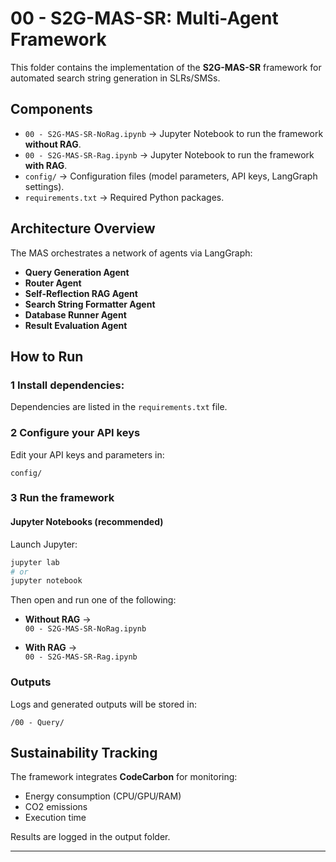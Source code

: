 # 00 - S2G-MAS-SR: Multi-Agent Framework

This folder contains the implementation of the **S2G-MAS-SR** framework for automated search string generation in SLRs/SMSs.

## Components

- `00 - S2G-MAS-SR-NoRag.ipynb` → Jupyter Notebook to run the framework **without RAG**.
- `00 - S2G-MAS-SR-Rag.ipynb` → Jupyter Notebook to run the framework **with RAG**.
- `config/` → Configuration files (model parameters, API keys, LangGraph settings).
- `requirements.txt` → Required Python packages.

## Architecture Overview

The MAS orchestrates a network of agents via LangGraph:
- **Query Generation Agent**
- **Router Agent**
- **Self-Reflection RAG Agent**
- **Search String Formatter Agent**
- **Database Runner Agent**
- **Result Evaluation Agent**

## How to Run

### 1️ Install dependencies:

Dependencies are listed in the `requirements.txt` file.

### 2️ Configure your API keys

Edit your API keys and parameters in:

```
config/
```

### 3️ Run the framework

#### **Jupyter Notebooks (recommended)**

Launch Jupyter:

```bash
jupyter lab
# or
jupyter notebook
```

Then open and run one of the following:

- **Without RAG** →  
  `00 - S2G-MAS-SR-NoRag.ipynb`

- **With RAG** →  
  `00 - S2G-MAS-SR-Rag.ipynb`

### Outputs

Logs and generated outputs will be stored in:

```
/00 - Query/
```

## Sustainability Tracking

The framework integrates **CodeCarbon** for monitoring:
- Energy consumption (CPU/GPU/RAM)
- CO2 emissions
- Execution time

Results are logged in the output folder.

---
